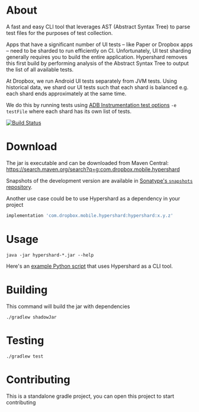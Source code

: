 # About
A fast and easy CLI tool that leverages AST (Abstract Syntax Tree) to parse test files for the purposes of test collection.

Apps that have a significant number of UI tests – like Paper or Dropbox apps – need to be sharded to run efficiently on CI. Unfortunately, UI test sharding generally requires you to build the entire application. Hypershard removes this first build by performing analysis of the Abstract Syntax Tree to output the list of all available tests.

At Dropbox, we run Android UI tests separately from JVM tests. Using historical data, we shard our UI tests such that each shard is balanced e.g. each shard ends approximately at the same time.

We do this by running tests using [ADB Instrumentation test options](https://developer.android.com/reference/android/support/test/runner/AndroidJUnitRunner) `-e testFile` where each shard has its own list of tests.

[![Build Status](https://travis-ci.org/dropbox/hypershard-android.svg?branch=master)](https://travis-ci.org/dropbox/hypershard-android)

# Download
The jar is executable and can be downloaded from Maven Central: https://search.maven.org/search?q=g:com.dropbox.mobile.hypershard

Snapshots of the development version are available in [Sonatype's `snapshots` repository](https://oss.sonatype.org/content/repositories/snapshots/).

Another use case could be to use Hypershard as a dependency in your project

```groovy
implementation 'com.dropbox.mobile.hypershard:hypershard:x.y.z'
```


# Usage
```
java -jar hypershard-*.jar --help
```

Here's an [example Python script](example/run_hypershard.py) that uses Hypershard as a CLI tool.

# Building
This command will build the jar with dependencies
```
./gradlew shadowJar
```

# Testing
```
./gradlew test
```

# Contributing
This is a standalone gradle project, you can open this project to start contributing
